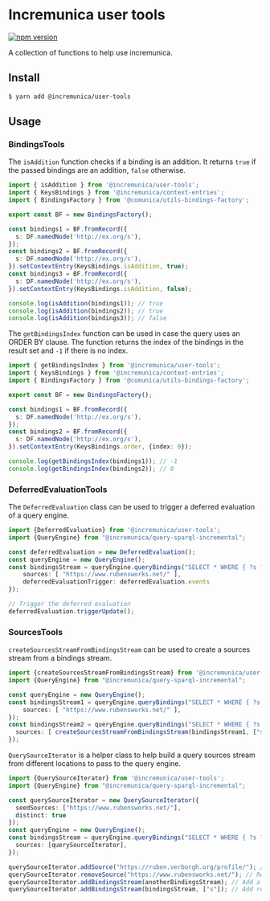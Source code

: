 # Incremunica user tools

[![npm version](https://badge.fury.io/js/@incremunica%2Fuser-tools.svg)](https://badge.fury.io/js/@incremunica%2Fuser-tools)

A collection of functions to help use incremunica.

## Install

```bash
$ yarn add @incremunica/user-tools
```

## Usage

### BindingsTools
The `isAddition` function checks if a binding is an addition. It returns `true` if the passed bindings are an addition, `false` otherwise.
```typescript
import { isAddition } from '@incremunica/user-tools';
import { KeysBindings } from '@incremunica/context-entries';
import { BindingsFactory } from '@comunica/utils-bindings-factory';

export const BF = new BindingsFactory();

const bindings1 = BF.fromRecord({
  s: DF.namedNode('http://ex.org/s'),
});
const bindings2 = BF.fromRecord({
  s: DF.namedNode('http://ex.org/s'),
}).setContextEntry(KeysBindings.isAddition, true);
const bindings3 = BF.fromRecord({
  s: DF.namedNode('http://ex.org/s'),
}).setContextEntry(KeysBindings.isAddition, false);

console.log(isAddition(bindings1)); // true
console.log(isAddition(bindings2)); // true
console.log(isAddition(bindings3)); // false
```

The `getBindingsIndex` function can be used in case the query uses an ORDER BY clause.
The function returns the index of the bindings in the result set and `-1` if there is no index.

```typescript
import { getBindingsIndex } from '@incremunica/user-tools';
import { KeysBindings } from '@incremunica/context-entries';
import { BindingsFactory } from '@comunica/utils-bindings-factory';

export const BF = new BindingsFactory();

const bindings1 = BF.fromRecord({
  s: DF.namedNode('http://ex.org/s'),
});
const bindings2 = BF.fromRecord({
  s: DF.namedNode('http://ex.org/s'),
}).setContextEntry(KeysBindings.order, {index: 0});

console.log(getBindingsIndex(bindings1)); // -1
console.log(getBindingsIndex(bindings2)); // 0
```

### DeferredEvaluationTools
The `DeferredEvaluation` class can be used to trigger a deferred evaluation of a query engine.
```typescript
import {DeferredEvaluation} from '@incremunica/user-tools';
import {QueryEngine} from "@incremunica/query-sparql-incremental";

const deferredEvaluation = new DeferredEvaluation();
const queryEngine = new QueryEngine();
const bindingsStream = queryEngine.queryBindings("SELECT * WHERE { ?s ?p ?o }", {
    sources: [ "https://www.rubensworks.net/" ],
    deferredEvaluationTrigger: deferredEvaluation.events
});

// Trigger the deferred evaluation
deferredEvaluation.triggerUpdate();
```

### SourcesTools
`createSourcesStreamFromBindingsStream` can be used to create a sources stream from a bindings stream.
```typescript
import {createSourcesStreamFromBindingsStream} from '@incremunica/user-tools';
import {QueryEngine} from "@incremunica/query-sparql-incremental";

const queryEngine = new QueryEngine();
const bindingsStream1 = queryEngine.queryBindings("SELECT * WHERE { ?s ?p ?o }", {
    sources: [ "https://www.rubensworks.net/" ],
});
const bindingsStream2 = queryEngine.queryBindings("SELECT * WHERE { ?s ?p ?o }", {
  sources: [ createSourcesStreamFromBindingsStream(bindingsStream1, ["s"]) ],
});
```
`QuerySourceIterator` is a helper class to help build a query sources stream from different locations to pass to the query engine.
```typescript
import {QuerySourceIterator} from '@incremunica/user-tools';
import {QueryEngine} from "@incremunica/query-sparql-incremental";

const querySourceIterator = new QuerySourceIterator({
  seedSources: ["https://www.rubensworks.net/"],
  distinct: true
});
const queryEngine = new QueryEngine();
const bindingsStream = queryEngine.queryBindings("SELECT * WHERE { ?s ?p ?o }", {
  sources: [querySourceIterator],
});

querySourceIterator.addSource("https://ruben.verborgh.org/profile/"); // Add a source
querySourceIterator.removeSource("https://www.rubensworks.net/"); // Remove a source
querySourceIterator.addBindingsStream(anotherBindingsStream); // Add a bindings stream
querySourceIterator.addBindingsStream(bindingsStream, ["s"]); // Add results from the same bindingsStream
```
